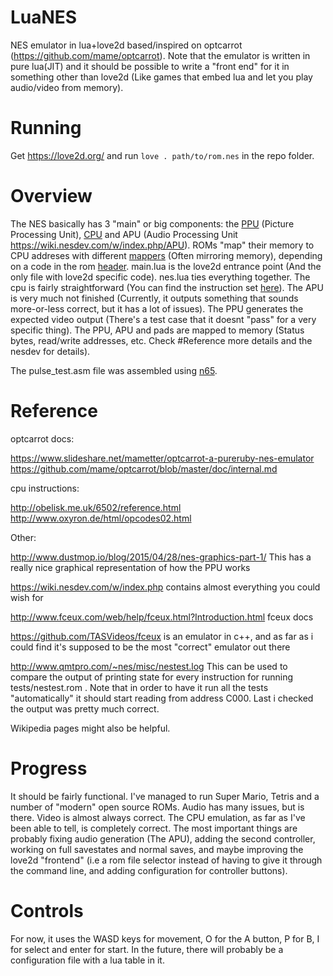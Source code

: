 # LuaNES
NES emulator in lua+love2d based/inspired on optcarrot (https://github.com/mame/optcarrot). Note that the emulator is written in pure lua(JIT) and it should be possible to write a "front end" for it in something other than love2d (Like games that embed lua and let you play audio/video from memory).

# Running

Get https://love2d.org/ and run `love . path/to/rom.nes` in the repo folder.

# Overview

The NES basically has 3 "main" or big components: the [PPU](https://wiki.nesdev.com/w/index.php/PPU) (Picture Processing Unit), [CPU](https://wiki.nesdev.com/w/index.php/CPU) and APU (Audio Processing Unit https://wiki.nesdev.com/w/index.php/APU).
ROMs "map" their memory to CPU addreses with different [mappers](https://wiki.nesdev.com/w/index.php/Mapper) (Often mirroring memory), depending on a code in the rom [header](https://wiki.nesdev.com/w/index.php/INES).
main.lua is the love2d entrance point (And the only file with love2d specific code). nes.lua ties everything together. The cpu is fairly straightforward (You can find the instruction set [here](http://obelisk.me.uk/6502/reference.html)). The APU is very much not finished (Currently, it outputs something that sounds more-or-less correct, but it has a lot of issues). The PPU generates the expected video output (There's a test case that it doesnt "pass" for a very specific thing). The PPU, APU and pads are mapped to memory (Status bytes, read/write addresses, etc. Check #Reference more details and the nesdev for details).

The pulse_test.asm file was assembled using [n65](https://github.com/safiire/n65).

# Reference

optcarrot docs:

https://www.slideshare.net/mametter/optcarrot-a-pureruby-nes-emulator
https://github.com/mame/optcarrot/blob/master/doc/internal.md 

cpu instructions:

http://obelisk.me.uk/6502/reference.html
http://www.oxyron.de/html/opcodes02.html

Other:

http://www.dustmop.io/blog/2015/04/28/nes-graphics-part-1/ This has a really nice graphical representation of how the PPU works

https://wiki.nesdev.com/w/index.php contains almost everything you could wish for

http://www.fceux.com/web/help/fceux.html?Introduction.html fceux docs

https://github.com/TASVideos/fceux is an emulator in c++, and as far as i could find it's supposed to be the most "correct" emulator out there

http://www.qmtpro.com/~nes/misc/nestest.log This can be used to compare the output of printing state for every instruction for running tests/nestest.rom . Note that in order to have it run all the tests "automatically" it should start reading from address C000. Last i checked the output was pretty much correct.

Wikipedia pages might also be helpful.

# Progress

It should be fairly functional. I've managed to run Super Mario, Tetris and a number of "modern" open source ROMs. Audio has many issues, but is there. Video is almost always correct. The CPU emulation, as far as I've been able to tell, is completely correct. The most important things are probably fixing audio generation (The APU), adding the second controller, working on full savestates and normal saves, and maybe improving the love2d "frontend" (i.e a rom file selector instead of having to give it through the command line, and adding configuration for controller buttons).

# Controls

For now, it uses the WASD keys for movement, O for the A button, P for B, I for select and enter for start. In the future, there will probably be a configuration file with a lua table in it.
